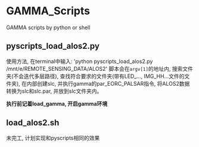 # GAMMA_Scripts
GAMMA scripts by python or shell

## pyscripts_load_alos2.py

使用方法, 
在terminal中输入: 'python pyscripts_load_alos2.py /mnt/e/REMOTE_SENSING_DATA/ALOS2'
脚本会在`argv[1]`的地址内, 搜索文件夹(不会迭代多层路径), 查找符合要求的文件夹(带有LED_..., IMG_HH...文件的文件夹), 
在内部创建slc, 并执行gamma的par_EORC_PALSAR指令, 将ALOS2数据转换为slc和slc.par, 并放到slc文件夹内。

**执行前记着load_gamma, 开启gamma环境**

## load_alos2.sh

未完工, 计划实现和pyscripts相同的效果
